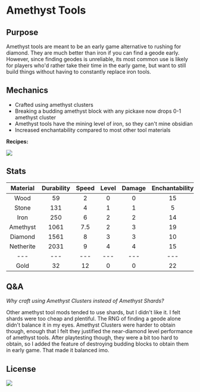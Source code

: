 # Amethyst Tools
## Purpose
Amethyst tools are meant to be an early game alternative to rushing for diamond. They are much better than iron if you can find a geode early. However, since finding geodes is unreliable, its most common use is likely for players who'd rather take their time in the early game, but want to still build things without having to constantly replace iron tools.

## Mechanics
- Crafted using amethyst clusters
- Breaking a budding amethyst block with any pickaxe now drops 0-1 amethyst cluster
- Amethyst tools have the mining level of iron, so they can't mine obsidian
- Increased enchantability compared to most other tool materials

**Recipes:**

<img src=https://imgur.com/y8RWDWk.gif>

## Stats

| Material  | Durability | Speed | Level | Damage | Enchantability |
|:---------:|:----------:|:-----:|:-----:|:------:|:--------------:|
|   Wood    |     59     |   2   |   0   |   0    |       15       |
|   Stone   |    131     |   4   |   1   |   1    |       5        |
|   Iron    |    250     |   6   |   2   |   2    |       14       |
| Amethyst  |    1061    |  7.5  |   2   |   3    |       19       |
|  Diamond  |    1561    |   8   |   3   |   3    |       10       |
| Netherite |    2031    |   9   |   4   |   4    |       15       |
|    ---    |    ---     |  ---  |  ---  |  ---   |      ---       |
|   Gold    |     32     |  12   |   0   |   0    |       22       |

## Q&A

_Why craft using Amethyst Clusters instead of Amethyst Shards?_

Other amethyst tool mods tended to use shards, but I didn't like it. I felt shards were too cheap and plentiful. The RNG of finding a geode alone didn't balance it in my eyes. Amethyst Clusters were harder to obtain though, enough that I felt they justified the near-diamond level performance of amethyst tools. After playtesting though, they were a bit too hard to obtain, so I added the feature of destroying budding blocks to obtain them in early game. That made it balanced imo.

## License
[<img src="https://imgur.com/IWZvb2r.png">](https://github.com/Kamorzy/AmethystTools/blob/master/LICENSE)
